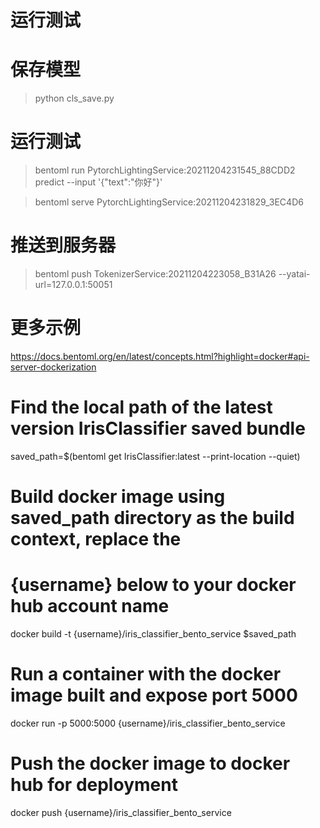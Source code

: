 # 运行测试

# 保存模型

> python cls_save.py

# 运行测试

> bentoml run PytorchLightingService:20211204231545_88CDD2 predict --input '{"text":"你好"}'

> bentoml serve PytorchLightingService:20211204231829_3EC4D6

# 推送到服务器

> bentoml push TokenizerService:20211204223058_B31A26 --yatai-url=127.0.0.1:50051

# 更多示例

https://docs.bentoml.org/en/latest/concepts.html?highlight=docker#api-server-dockerization

# Find the local path of the latest version IrisClassifier saved bundle

saved_path=$(bentoml get IrisClassifier:latest --print-location --quiet)

# Build docker image using saved_path directory as the build context, replace the

# {username} below to your docker hub account name

docker build -t {username}/iris_classifier_bento_service $saved_path

# Run a container with the docker image built and expose port 5000

docker run -p 5000:5000 {username}/iris_classifier_bento_service

# Push the docker image to docker hub for deployment

docker push {username}/iris_classifier_bento_service